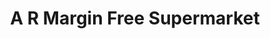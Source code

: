 ---
title: "A R Margin Free Supermarket"
url: /trivandrum/a-r-margin-free-supermarket/
shop: Supermarkt
---